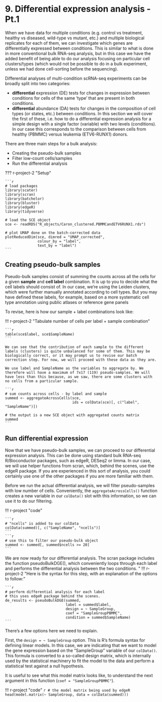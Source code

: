 # 9. Differential expression analysis - Pt.1

When we have data for multiple conditions (e.g. control vs treatment, healthy vs diseased, wild-type vs mutant, etc.) and multiple biological replicates for each of them, we can investigate which genes are differentially expressed between conditions. This is similar to what is done in more conventional bulk RNA-seq analysis, but in this case we have the added benefit of being able to do our analysis focusing on particular cell clusters/types (which would not be possible to do in a bulk experiment, unless we had done cell-sorting before the sequencing).

Differential analyses of multi-condition scRNA-seq experiments can be broadly split into two categories:

- **differential** expression (DE) tests for changes in expression between conditions for cells of the same ‘type’ that are present in both conditions.
- **differential** abundance (DA) tests for changes in the composition of cell types (or states, etc.) between conditions.
In this section we will cover the first of these, i.e. how to do a differential expression analysis for a simple design with a single factor (variable) with two levels (conditions). In our case this corresponds to the comparison between cells from healthy (PBMMC) versus leukemia (ETV6-RUNX1) donors.

There are three main steps for a bulk analysis:

- Creating the pseudo-bulk samples
- Filter low-count cells/samples
- Run the differential analysis


??? r-project-2 "Setup"

    ```r
    # load packages
    library(scater)
    library(scran)
    library(batchelor)
    library(bluster)
    library(edgeR)
    library(tidyverse)
    
    # load the SCE object
    sce <- readRDS("R_objects/Caron_clustered.PBMMCandETV6RUNX1.rds")
    
    # plot UMAP done on the batch-corrected data
    plotReducedDim(sce, dimred = "UMAP_corrected", 
                   colour_by = "label", 
                   text_by = "label")
    ```
## Creating pseudo-bulk samples

Pseudo-bulk samples consist of summing the counts across all the cells for a given **sample** and **cell label** combination. It is up to you to decide what the cell labels should consist of. In our case, we’re using the Leiden clusters, which were further manually annotated according to cell types. But you may have defined these labels, for example, based on a more systematic cell type annotation using public atlases or reference gene panels

To revise, here is how our sample + label combinations look like:

!!! r-project-2 "Tabulate number of cells per label + sample combination"

    ```r
    table(sce$label, sce$SampleName)
    ```

    We can see that the contribution of each sample to the different labels (clusters) is quite unbalanced for some of them. This may be biologically correct, or it may prompt us to revise our batch correction step. For now, we will proceed with these data as they are.

    We use label and SampleName as the variables to aggregate by. We therefore will have a maximum of 7x17 (119) pseudo-samples. We will have less than this because, as we saw, there are some clusters with no cells from a particular sample.

    ```r
    # sum counts across cells - by label and sample
    summed <- aggregateAcrossCells(sce, 
                                   ids = colData(sce)[, c("label", "SampleName")])

    # the output is a new SCE object with aggregated counts matrix
    summed
    ```

## Run differential expression

Now that we have pseudo-bulk samples, we can proceed to our differential expression analysis. This can be done using standard bulk RNA-seq R/Bioconductor packages, such as edgeR, DESeq2 or limma. In our case, we will use helper functions from scran, which, behind the scenes, use the edgeR package. If you are experienced in this sort of analysis, you could certainly use one of the other packages if you are more familiar with them.

Before we run the actual differential analysis, we will filter pseudo-samples with low number of cells. Conveniently, the `aggregateAcrossCells()` function creates a new variable in our `colData()` slot with this information, so we can use it to do our filtering.

!!! r-project "code"

    ```r
    # "ncells" is added to our colData
    colData(summed)[, c("SampleName", "ncells")]
    ```
    ```r
    # use this to filter our pseudo-bulk object
    summed <- summed[, summed$ncells >= 20]
    ```

We are now ready for our differential analysis. The scran package includes the function pseudoBulkDGE(), which conveniently loops through each label and performs the differential analysis between the two conditions.
"
!!! r-project-2 "Here is the syntax for this step, with an explanation of the options to follow:"

    ```r
    # perform differential analysis for each label
    # this uses edgeR package behind the scenes.
    de_results <- pseudoBulkDGE(summed, 
                                label = summed$label,
                                design = ~ SampleGroup, 
                                coef = "SampleGroupPBMMC",
                                condition = summed$SampleName)
    ```

There’s a few options here we need to explain.

First, the `design = ~ SampleGroup` option. This is R’s formula syntax for defining linear models. In this case, we are indicating that we want to model the gene expression based on the “SampleGroup” variable of our `colData()`. This formula is converted to a so-called design matrix, which is internally used by the statistical machinery to fit the model to the data and perform a statistical test against a null hypothesis.

It is useful to see what this model matrix looks like, to understand the next argument in this function (`coef = "SampleGroupPBMMC"`).

!!! r-project "code"
    ```r
    # the model matrix being used by edgeR
    head(model.matrix(~ SampleGroup, data = colData(summed)))
    ```